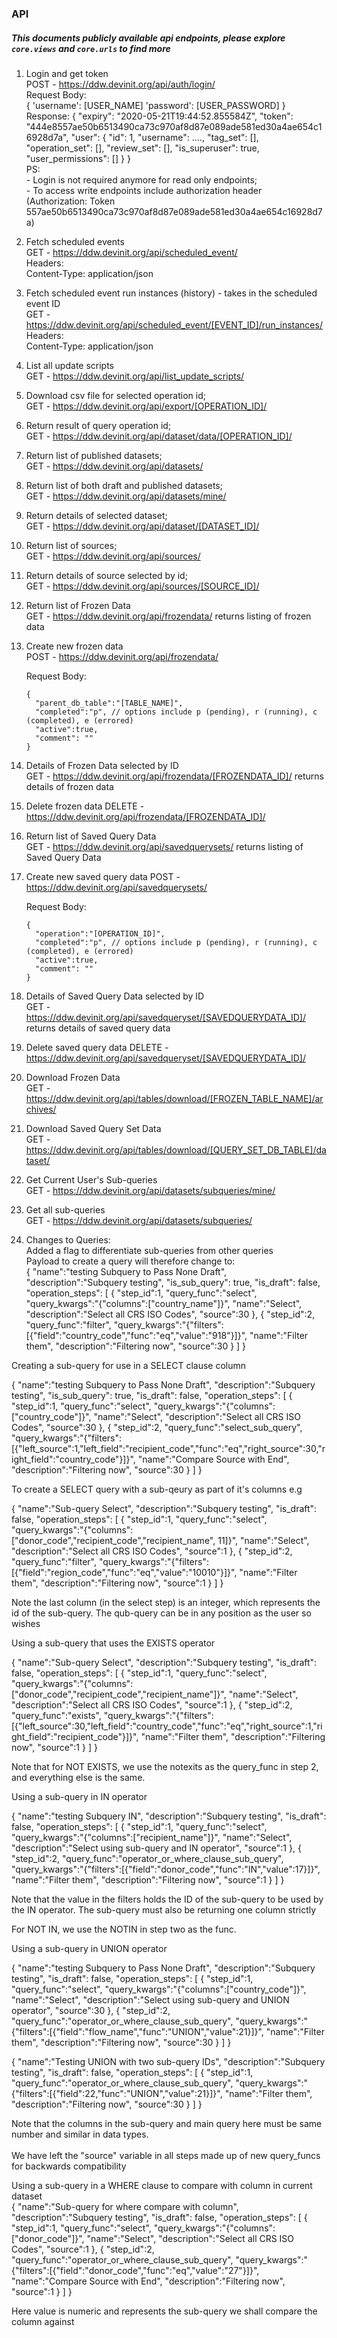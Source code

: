 ### API

##### This documents publicly available api endpoints, please explore `core.views` and `core.urls` to find more

1.  Login and get token <br>
    POST - https://ddw.devinit.org/api/auth/login/<br>
    Request Body:<br>
    {
      'username': [USER_NAME]
      'password': [USER_PASSWORD]
    }<br>
    Response:
    {
      "expiry": "2020-05-21T19:44:52.855584Z",
      "token": "444e8557ae50b6513490ca73c970af8d87e089ade581ed30a4ae654c16928d7a",
      "user": {
        "id": 1,
        "username": ....,
        "tag_set": [],
        "operation_set": [],
        "review_set": [],
        "is_superuser": true,
        "user_permissions": []
      }
    }<br>
    PS:<br>
        - Login is not required anymore for read only endpoints;<br>
        - To access write endpoints include authorization header<br>
          (Authorization: Token 557ae50b6513490ca73c970af8d87e089ade581ed30a4ae654c16928d7a)

2.  Fetch scheduled events<br>
    GET - https://ddw.devinit.org/api/scheduled_event/<br>
    Headers:<br>
    Content-Type: application/json

3.  Fetch scheduled event run instances (history) - takes in the scheduled event ID<br>
    GET - https://ddw.devinit.org/api/scheduled_event/[EVENT_ID]/run_instances/<br>
    Headers:<br>
    Content-Type: application/json

4.  List all update scripts<br>
    GET - https://ddw.devinit.org/api/list_update_scripts/

5.  Download csv file for selected operation id;<br>
    GET - https://ddw.devinit.org/api/export/[OPERATION_ID]/

6.  Return result of query operation id;<br>
    GET - https://ddw.devinit.org/api/dataset/data/[OPERATION_ID]/

7. Return list of published datasets;<br>
    GET - https://ddw.devinit.org/api/datasets/

8. Return list of both draft and published datasets;<br>
    GET - https://ddw.devinit.org/api/datasets/mine/

9. Return details of selected dataset;<br>
    GET - https://ddw.devinit.org/api/dataset/[DATASET_ID]/

10. Return list of sources;<br>
    GET - https://ddw.devinit.org/api/sources/

11. Return details of source selected by id;<br>
    GET - https://ddw.devinit.org/api/sources/[SOURCE_ID]/

12. Return list of Frozen Data<br>
    GET - https://ddw.devinit.org/api/frozendata/ returns listing of frozen data<br>

13. Create new frozen data<br>
    POST - https://ddw.devinit.org/api/frozendata/<br>

    Request Body:<br>

        {
          "parent_db_table":"[TABLE_NAME]",
          "completed":"p", // options include p (pending), r (running), c (completed), e (errored)
          "active":true,
          "comment": ""
        }



14. Details of Frozen Data selected by ID<br>
    GET - https://ddw.devinit.org/api/frozendata/[FROZENDATA_ID]/ returns details of frozen data<br>

15. Delete frozen data
    DELETE - https://ddw.devinit.org/api/frozendata/[FROZENDATA_ID]/<br>

16. Return list of Saved Query Data<br>
    GET - https://ddw.devinit.org/api/savedquerysets/ returns listing of Saved Query Data<br>

17. Create new saved query data
    POST - https://ddw.devinit.org/api/savedquerysets/<br>

    Request Body:<br>

        {
          "operation":"[OPERATION_ID]",
          "completed":"p", // options include p (pending), r (running), c (completed), e (errored)
          "active":true,
          "comment": ""
        }

18. Details of Saved Query Data selected by ID<br>
    GET - https://ddw.devinit.org/api/savedqueryset/[SAVEDQUERYDATA_ID]/ returns details of saved query data<br>

19. Delete saved query data
    DELETE - https://ddw.devinit.org/api/savedqueryset/[SAVEDQUERYDATA_ID]/<br>

20. Download Frozen Data<br>
    GET - https://ddw.devinit.org/api/tables/download/[FROZEN_TABLE_NAME]/archives/<br>

21. Download Saved Query Set Data<br>
    GET - https://ddw.devinit.org/api/tables/download/[QUERY_SET_DB_TABLE]/dataset/<br>

22. Get Current User's Sub-queries<br>
    GET - https://ddw.devinit.org/api/datasets/subqueries/mine/<br>

23. Get all sub-queries<br>
    GET - https://ddw.devinit.org/api/datasets/subqueries/<br>


24. Changes to Queries:<br>
    Added a flag to differentiate sub-queries from other queries<br>
    Payload to create a query will therefore change to:<br>
  {
    "name":"testing Subquery to Pass None Draft",
    "description":"Subquery testing",
    "is_sub_query": true,
    "is_draft": false,
    "operation_steps":
        [
            {
                "step_id":1,
                "query_func":"select",
                "query_kwargs":"{\"columns\":[\"country_name\"]}",
                "name":"Select",
                "description":"Select all CRS ISO Codes",
                "source":30
            },
            {
                "step_id":2,
                "query_func":"filter",
                "query_kwargs":"{\"filters\":[{\"field\":\"country_code\",\"func\":\"eq\",\"value\":\"918\"}]}",
                "name":"Filter them",
                "description":"Filtering now",
                "source":30
            }
        ]
}

Creating a sub-query for use in a SELECT clause column <br>

{
    "name":"testing Subquery to Pass None Draft",
    "description":"Subquery testing",
    "is_sub_query": true,
    "is_draft": false,
    "operation_steps":
        [
            {
                "step_id":1,
                "query_func":"select",
                "query_kwargs":"{\"columns\":[\"country_code\"]}",
                "name":"Select",
                "description":"Select all CRS ISO Codes",
                "source":30
            },
            {
                "step_id":2,
                "query_func":"select_sub_query",
                "query_kwargs":"{\"filters\":[{\"left_source\":1,\"left_field\":\"recipient_code\",\"func\":\"eq\",\"right_source\":30,\"right_field\":\"country_code\"}]}",
                "name":"Compare Source with End",
                "description":"Filtering now",
                "source":30
            }
        ]
}

To create a SELECT query with a sub-qeury as part of it's columns e.g <br>

{
    "name":"Sub-query Select",
    "description":"Subquery testing",
    "is_draft": false,
    "operation_steps":
        [
            {
                "step_id":1,
                "query_func":"select",
                "query_kwargs":"{\"columns\":[\"donor_code\",\"recipient_code\",\"recipient_name\", 11]}",
                "name":"Select",
                "description":"Select all CRS ISO Codes",
                "source":1
            },
            {
                "step_id":2,
                "query_func":"filter",
                "query_kwargs":"{\"filters\":[{\"field\":\"region_code\",\"func\":\"eq\",\"value\":\"10010\"}]}",
                "name":"Filter them",
                "description":"Filtering now",
                "source":1
            }
        ]
}


Note the last column (in the select step) is an integer, which represents the id of the sub-query. The qub-query can be in any position as the user so wishes <br>

Using a sub-query that uses the EXISTS operator <br>

{
    "name":"Sub-query Select",
    "description":"Subquery testing",
    "is_draft": false,
    "operation_steps":
        [
            {
                "step_id":1,
                "query_func":"select",
                "query_kwargs":"{\"columns\":[\"donor_code\",\"recipient_code\",\"recipient_name\"]}",
                "name":"Select",
                "description":"Select all CRS ISO Codes",
                "source":1
            },
            {
                "step_id":2,
                "query_func":"exists",
                "query_kwargs":"{\"filters\":[{\"left_source\":30,\"left_field\":\"country_code\",\"func\":\"eq\",\"right_source\":1,\"right_field\":\"recipient_code\"}]}",
                "name":"Filter them",
                "description":"Filtering now",
                "source":1
            }
        ]
}

Note that for NOT EXISTS, we use the notexits as the query_func in step 2, and everything else is the same.<br>


Using a sub-query in IN operator <br>

{
    "name":"testing Subquery IN",
    "description":"Subquery testing",
    "is_draft": false,
    "operation_steps":
        [
            {
                "step_id":1,
                "query_func":"select",
                "query_kwargs":"{\"columns\":[\"recipient_name\"]}",
                "name":"Select",
                "description":"Select using sub-query and IN operator",
                "source":1
            },
            {
                "step_id":2,
                "query_func":"operator_or_where_clause_sub_query",
                "query_kwargs":"{\"filters\":[{\"field\":\"donor_code\",\"func\":\"IN\",\"value\":17}]}",
                "name":"Filter them",
                "description":"Filtering now",
                "source":1
            }
        ]
}

Note that the value in the filters holds the ID of the sub-query to be used by the IN operator. The sub-query must also be returning one column strictly<br>

For NOT IN, we use the NOTIN in step two as the func.<br>


Using a sub-query in UNION operator <br>

{
    "name":"testing Subquery to Pass None Draft",
    "description":"Subquery testing",
    "is_draft": false,
    "operation_steps":
        [
            {
                "step_id":1,
                "query_func":"select",
                "query_kwargs":"{\"columns\":[\"country_code\"]}",
                "name":"Select",
                "description":"Select using sub-query and UNION operator",
                "source":30
            },
            {
                "step_id":2,
                "query_func":"operator_or_where_clause_sub_query",
                "query_kwargs":"{\"filters\":[{\"field\":\"flow_name\",\"func\":\"UNION\",\"value\":21}]}",
                "name":"Filter them",
                "description":"Filtering now",
                "source":30
            }
        ]
}

{
    "name":"Testing UNION with two sub-query IDs",
    "description":"Subquery testing",
    "is_draft": false,
    "operation_steps":
        [
            {
                "step_id":1,
                "query_func":"operator_or_where_clause_sub_query",
                "query_kwargs":"{\"filters\":[{\"field\":22,\"func\":\"UNION\",\"value\":21}]}",
                "name":"Filter them",
                "description":"Filtering now",
                "source":30
            }
        ]
}

Note that the columns in the sub-query and main query here must be same number and similar in data types.<br>
<br>
We have left the "source" variable in all steps made up of new query_funcs for backwards compatibility<br>

Using a sub-query in a WHERE clause to compare with column in current dataset<br>
{
    "name":"Sub-query for where compare with column",
    "description":"Subquery testing",
    "is_draft": false,
    "operation_steps":
        [
            {
                "step_id":1,
                "query_func":"select",
                "query_kwargs":"{\"columns\":[\"donor_code\"]}",
                "name":"Select",
                "description":"Select all CRS ISO Codes",
                "source":1
            },
            {
                "step_id":2,
                "query_func":"operator_or_where_clause_sub_query",
                "query_kwargs":"{\"filters\":[{\"field\":\"donor_code\",\"func\":\"eq\",\"value\":\"27\"}]}",
                "name":"Compare Source with End",
                "description":"Filtering now",
                "source":1
            }
        ]
}

Here value is numeric and represents the sub-query we shall compare the column against
